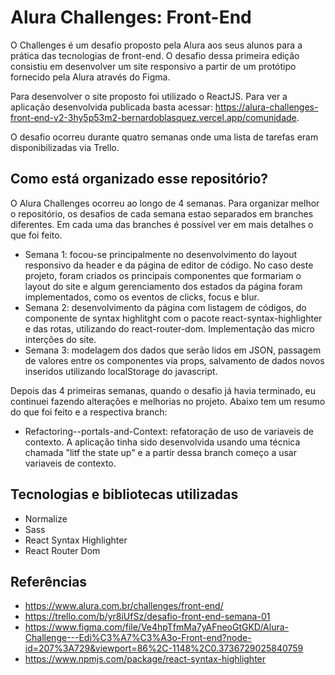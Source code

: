 # Alura Challenges: Front-End
O Challenges é um desafio proposto pela Alura aos seus alunos para a prática das tecnologias de front-end. O desafio dessa primeira edição consistiu em desenvolver um site responsivo a partir de um protótipo fornecido pela Alura através do Figma. 

Para desenvolver o site proposto foi utilizado o ReactJS. Para ver a aplicação desenvolvida publicada basta acessar: https://alura-challenges-front-end-v2-3hy5p53m2-bernardoblasquez.vercel.app/comunidade.

O desafio ocorreu durante quatro semanas onde uma lista de tarefas eram disponibilizadas via Trello.   


## Como está organizado esse repositório?
O Alura Challenges ocorreu ao longo de 4 semanas. Para organizar melhor o repositório, os desafios de cada semana estao separados em branches diferentes. Em cada uma das branches é possível ver em mais detalhes o que foi feito.
- Semana 1: focou-se principalmente no desenvolvimento do layout responsivo da header e da página de editor de código. No caso deste projeto, foram criados os principais componentes que formariam o layout do site e algum gerenciamento dos estados da página foram implementados, como os eventos de clicks, focus e blur.
- Semana 2: desenvolvimento da página com listagem de códigos, do componente de syntax highlitght com o pacote react-syntax-highlighter e das rotas, utilizando do react-router-dom. Implementação das micro interções do site.
- Semana 3: modelagem dos dados que serão lidos em JSON, passagem de valores entre os componentes via props, salvamento de dados novos inseridos utilizando localStorage do javascript.

Depois das 4 primeiras semanas, quando o desafio já havia terminado, eu continuei fazendo alterações e melhorias no projeto. Abaixo tem um resumo do que foi feito e a respectiva branch:
- Refactoring--portals-and-Context: refatoração de uso de variaveis de contexto. A aplicação tinha sido desenvolvida usando uma técnica chamada "litf the state up" e a partir dessa branch começo a usar variaveis de contexto.

## Tecnologias e bibliotecas utilizadas
- Normalize
- Sass
- React Syntax Highlighter
- React Router Dom


## Referências
- https://www.alura.com.br/challenges/front-end/
- https://trello.com/b/yr8iUfSz/desafio-front-end-semana-01
- https://www.figma.com/file/Ve4hpTfmMa7yAFneoGtGKD/Alura-Challenge---Edi%C3%A7%C3%A3o-Front-end?node-id=207%3A729&viewport=86%2C-1148%2C0.3736729025840759
- https://www.npmjs.com/package/react-syntax-highlighter


